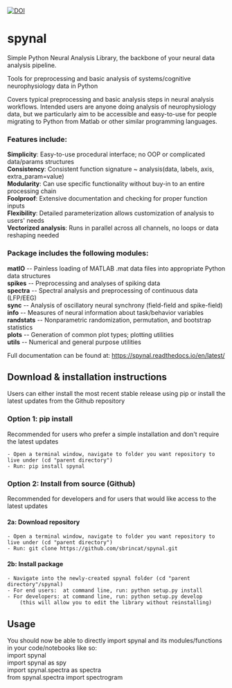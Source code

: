 [![DOI](https://zenodo.org/badge/296102080.svg)](https://zenodo.org/badge/latestdoi/296102080)

# spynal
Simple Python Neural Analysis Library, the backbone of your neural data analysis pipeline.  

Tools for preprocessing and basic analysis of systems/cognitive neurophysiology data in Python  

Covers typical preprocessing and basic analysis steps in neural analysis workflows.
Intended users are anyone doing analysis of neurophysiology data, but we particularly aim to be
accessible and easy-to-use for people migrating to Python from Matlab or other similar
programming languages.  

### Features include:
**Simplicity**: Easy-to-use procedural interface; no OOP or complicated data/params structures  
**Consistency**: Consistent function signature ~ analysis(data, labels, axis, extra_param=value)  
**Modularity**: Can use specific functionality without buy-in to an entire processing chain  
**Foolproof**: Extensive documentation and checking for proper function inputs  
**Flexibility**: Detailed parameterization allows customization of analysis to users' needs  
**Vectorized analysis**: Runs in parallel across all channels, no loops or data reshaping needed  

### Package includes the following modules:
**matIO** -- Painless loading of MATLAB .mat data files into appropriate Python data structures  
**spikes** -- Preprocessing and analyses of spiking data  
**spectra** -- Spectral analysis and preprocessing of continuous data (LFP/EEG)   
**sync** -- Analysis of oscillatory neural synchrony (field-field and spike-field)  
**info** -- Measures of neural information about task/behavior variables  
**randstats** -- Nonparametric randomization, permutation, and bootstrap statistics  
**plots** -- Generation of common plot types; plotting utilities  
**utils** -- Numerical and general purpose utilities  

Full documentation can be found at: https://spynal.readthedocs.io/en/latest/  


## Download & installation instructions
Users can either install the most recent stable release using pip or
install the latest updates from the Github repository

### Option 1: pip install
Recommended for users who prefer a simple installation and don't require the latest updates

    - Open a terminal window, navigate to folder you want repository to live under (cd "parent directory")
    - Run: pip install spynal

### Option 2: Install from source (Github)
Recommended for developers and for users that would like access to the latest updates

#### 2a: Download repository
    - Open a terminal window, navigate to folder you want repository to live under (cd "parent directory")
    - Run: git clone https://github.com/sbrincat/spynal.git

#### 2b: Install package
    - Navigate into the newly-created spynal folder (cd "parent directory"/spynal)
    - For end users:  at command line, run: python setup.py install
    - For developers: at command line, run: python setup.py develop
        (this will allow you to edit the library without reinstalling)

## Usage

You should now be able to directly import spynal and its modules/functions in your code/notebooks like so:  
    import spynal  
    import spynal as spy  
    import spynal.spectra as spectra  
    from spynal.spectra import spectrogram  